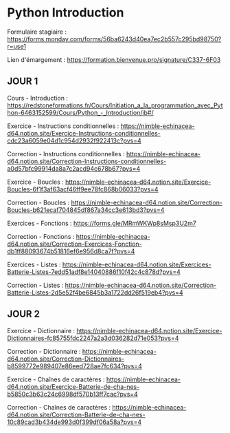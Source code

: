 # Python Introduction

Formulaire stagiaire : https://forms.monday.com/forms/56ba6243d40ea7ec2b557c295bd98750?r=use1

Lien d'émargement : https://formation.bienvenue.pro/signature/C337-6F03

## JOUR 1

Cours - Introduction : https://redstoneformations.fr/Cours/Initiation_a_la_programmation_avec_Python-6463152599/Cours/Python_-_Introduction/ib#/

Exercice - Instructions conditionnelles : https://nimble-echinacea-d64.notion.site/Exercice-Instructions-conditionnelles-cdc23a6059e04d1c954d2932f922413c?pvs=4

Correction - Instructions conditionnelles : https://nimble-echinacea-d64.notion.site/Correction-Instructions-conditionnelles-a0d57bfc99914da8a7c2acd94c678b67?pvs=4

Exercice - Boucles : https://nimble-echinacea-d64.notion.site/Exercice-Boucles-6f1f3af63acf46ff9ee78fc868b06033?pvs=4

Correction - Boucles : https://nimble-echinacea-d64.notion.site/Correction-Boucles-b621ecaf704845df867a34cc3e613bd3?pvs=4

Exercices - Fonctions : https://forms.gle/MRmWKWp8sMsp3U2m7

Correction - Fonctions : https://nimble-echinacea-d64.notion.site/Correction-Exercices-Fonction-db1ff88093674b51816ef6e956d8ca7f?pvs=4

Exercices - Listes : https://nimble-echinacea-d64.notion.site/Exercices-Batterie-Listes-7edd51adf8e14040886f10f42c4c878d?pvs=4

Correction - Listes : https://nimble-echinacea-d64.notion.site/Correction-Batterie-Listes-2d5e52f4be6845b3a1722dd26f519eb4?pvs=4

## JOUR 2

Exercice - Dictionnaire : https://nimble-echinacea-d64.notion.site/Exercice-Dictionnaires-fc85755fdc2247a2a3d036282d71e053?pvs=4

Correction - Dictionnaire : https://nimble-echinacea-d64.notion.site/Correction-Dictionnaires-b8599772e989407e86eed728ae7fc634?pvs=4

Exercice - Chaînes de caractères : https://nimble-echinacea-d64.notion.site/Exercice-Batterie-de-cha-nes-b5850c3b63c24c6998df570b13ff7cac?pvs=4

Correction - Chaînes de caractères : https://nimble-echinacea-d64.notion.site/Correction-Batterie-de-cha-nes-10c89cad3b434de993d0f399df06a58a?pvs=4
